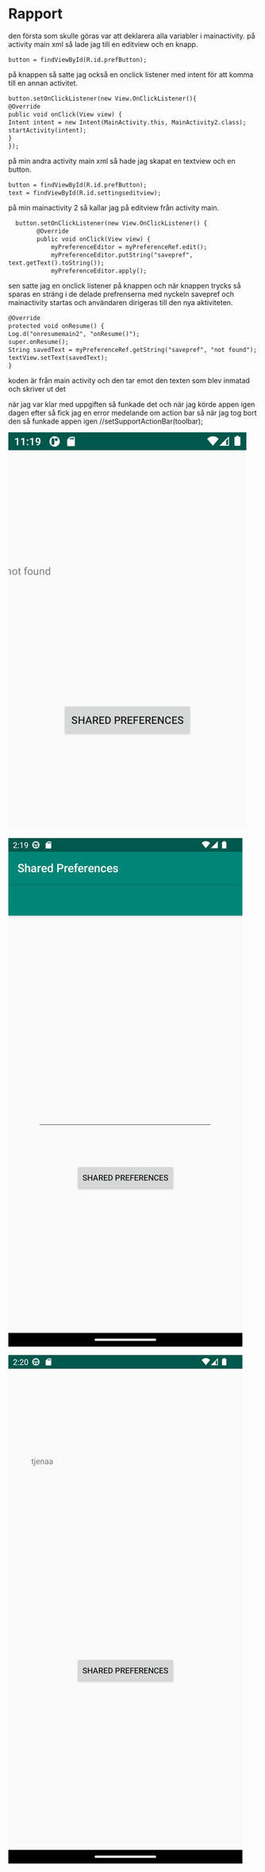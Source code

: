 
# Rapport
den första som skulle göras var att deklarera alla variabler i mainactivity. på activity main xml så lade jag till en editview och en knapp.

    button = findViewById(R.id.prefButton);
på knappen så satte jag också en onclick listener med intent för att komma till en annan activitet.

    button.setOnClickListener(new View.OnClickListener(){
    @Override
    public void onClick(View view) {
    Intent intent = new Intent(MainActivity.this, MainActivity2.class);
    startActivity(intent);
    }
    });
på min andra activity main xml så hade jag skapat en textview och en button.

    button = findViewById(R.id.prefButton);
    text = findViewById(R.id.settingseditview);

 på min mainactivity 2 så kallar jag på editview från activity main.

      button.setOnClickListener(new View.OnClickListener() {
            @Override
            public void onClick(View view) {
                myPreferenceEditor = myPreferenceRef.edit();
                myPreferenceEditor.putString("savepref", text.getText().toString());
                myPreferenceEditor.apply();
sen satte jag en onclick listener på knappen och när knappen trycks så sparas en sträng i de delade prefrenserna med nyckeln savepref och mainactivity startas och användaren dirigeras till den nya aktiviteten.

    @Override
    protected void onResume() {
    Log.d("onresumemain2", "onResume()");
    super.onResume();
    String savedText = myPreferenceRef.getString("savepref", "not found");
    textView.setText(savedText);
    }

koden är från main activity och den tar emot den texten som blev inmatad och skriver ut det 

när jag var klar med uppgiften så funkade det och när jag körde appen igen dagen efter så fick jag en error medelande om action bar så när jag tog bort den så funkade appen igen
//setSupportActionBar(toolbar);



![](bild1.png)

![](bild2.png)

![](bild3.png)

